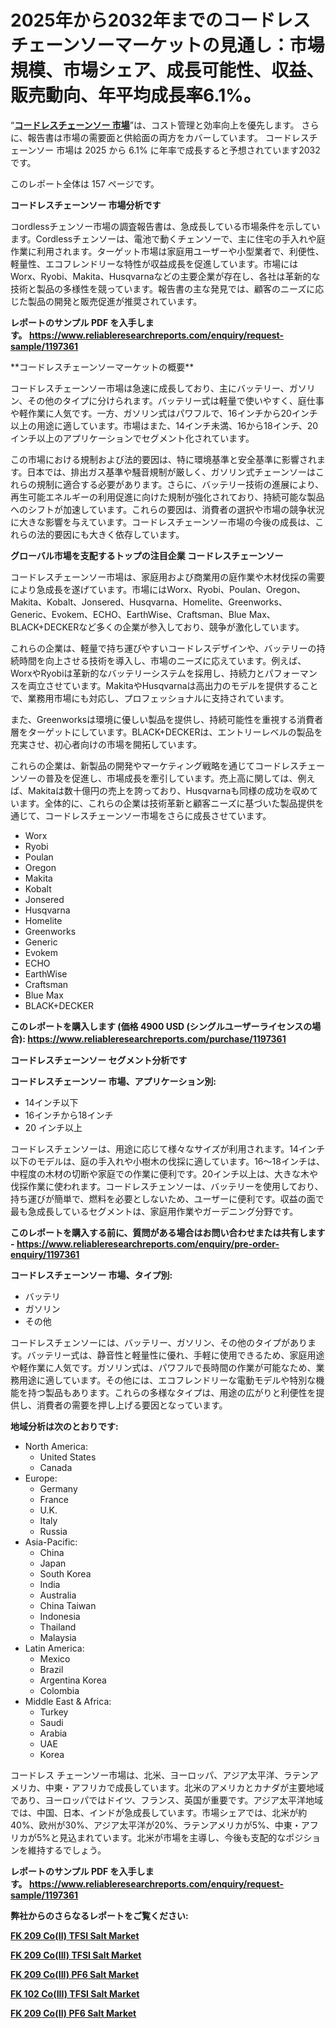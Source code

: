 <p><h1>2025年から2032年までのコードレスチェーンソーマーケットの見通し：市場規模、市場シェア、成長可能性、収益、販売動向、年平均成長率6.1%。</h1></p><p>&ldquo;<strong><a href="https://www.reliableresearchreports.com/cordless-chainsaw-r1197361?utm_campaign=110&utm_medium=9&utm_source=Github&utm_content=ia&utm_term=02022025&utm_id=cordless-chainsaw">コードレスチェーンソー 市場</a></strong>&rdquo;は、コスト管理と効率向上を優先します。 さらに、報告書は市場の需要面と供給面の両方をカバーしています。 コードレスチェーンソー 市場は 2025 から 6.1% に年率で成長すると予想されています2032 です。</p>
<p>このレポート全体は 157 ページです。</p>
<p><strong>コードレスチェーンソー 市場分析です</strong></p>
<p><p>コordlessチェンソー市場の調査報告書は、急成長している市場条件を示しています。Cordlessチェンソーは、電池で動くチェンソーで、主に住宅の手入れや庭作業に利用されます。ターゲット市場は家庭用ユーザーや小型業者で、利便性、軽量性、エコフレンドリーな特性が収益成長を促進しています。市場にはWorx、Ryobi、Makita、Husqvarnaなどの主要企業が存在し、各社は革新的な技術と製品の多様性を競っています。報告書の主な発見では、顧客のニーズに応じた製品の開発と販売促進が推奨されています。</p></p>
<p><strong>レポートのサンプル PDF を入手します。&nbsp;<a href="https://www.reliableresearchreports.com/enquiry/request-sample/1197361?utm_campaign=110&utm_medium=9&utm_source=Github&utm_content=ia&utm_term=02022025&utm_id=cordless-chainsaw">https://www.reliableresearchreports.com/enquiry/request-sample/1197361</a></strong></p>
<p><p>**コードレスチェーンソーマーケットの概要**</p><p>コードレスチェーンソー市場は急速に成長しており、主にバッテリー、ガソリン、その他のタイプに分けられます。バッテリー式は軽量で使いやすく、庭仕事や軽作業に人気です。一方、ガソリン式はパワフルで、16インチから20インチ以上の用途に適しています。市場はまた、14インチ未満、16から18インチ、20インチ以上のアプリケーションでセグメント化されています。</p><p>この市場における規制および法的要因は、特に環境基準と安全基準に影響されます。日本では、排出ガス基準や騒音規制が厳しく、ガソリン式チェーンソーはこれらの規制に適合する必要があります。さらに、バッテリー技術の進展により、再生可能エネルギーの利用促進に向けた規制が強化されており、持続可能な製品へのシフトが加速しています。これらの要因は、消費者の選択や市場の競争状況に大きな影響を与えています。コードレスチェーンソー市場の今後の成長は、これらの法的要因にも大きく依存しています。</p></p>
<p><strong>グローバル市場を支配するトップの注目企業 コードレスチェーンソー</strong></p>
<p><p>コードレスチェーンソー市場は、家庭用および商業用の庭作業や木材伐採の需要により急成長を遂げています。市場にはWorx、Ryobi、Poulan、Oregon、Makita、Kobalt、Jonsered、Husqvarna、Homelite、Greenworks、Generic、Evokem、ECHO、EarthWise、Craftsman、Blue Max、BLACK+DECKERなど多くの企業が参入しており、競争が激化しています。</p><p>これらの企業は、軽量で持ち運びやすいコードレスデザインや、バッテリーの持続時間を向上させる技術を導入し、市場のニーズに応えています。例えば、WorxやRyobiは革新的なバッテリーシステムを採用し、持続力とパフォーマンスを両立させています。MakitaやHusqvarnaは高出力のモデルを提供することで、業務用市場にも対応し、プロフェッショナルに支持されています。</p><p>また、Greenworksは環境に優しい製品を提供し、持続可能性を重視する消費者層をターゲットにしています。BLACK+DECKERは、エントリーレベルの製品を充実させ、初心者向けの市場を開拓しています。</p><p>これらの企業は、新製品の開発やマーケティング戦略を通じてコードレスチェーンソーの普及を促進し、市場成長を牽引しています。売上高に関しては、例えば、Makitaは数十億円の売上を誇っており、Husqvarnaも同様の成功を収めています。全体的に、これらの企業は技術革新と顧客ニーズに基づいた製品提供を通じて、コードレスチェーンソー市場をさらに成長させています。</p></p>
<p><ul><li>Worx</li><li>Ryobi</li><li>Poulan</li><li>Oregon</li><li>Makita</li><li>Kobalt</li><li>Jonsered</li><li>Husqvarna</li><li>Homelite</li><li>Greenworks</li><li>Generic</li><li>Evokem</li><li>ECHO</li><li>EarthWise</li><li>Craftsman</li><li>Blue Max</li><li>BLACK+DECKER</li></ul></p>
<p><strong>このレポートを購入します (価格 4900 USD (シングルユーザーライセンスの場合):&nbsp;<a href="https://www.reliableresearchreports.com/purchase/1197361?utm_campaign=110&utm_medium=9&utm_source=Github&utm_content=ia&utm_term=02022025&utm_id=cordless-chainsaw">https://www.reliableresearchreports.com/purchase/1197361</a></strong></p>
<p><strong>コードレスチェーンソー セグメント分析です</strong></p>
<p><strong>コードレスチェーンソー 市場、アプリケーション別:</strong></p>
<p><ul><li>14インチ以下</li><li>16インチから18インチ</li><li>20 インチ以上</li></ul></p>
<p><p>コードレスチェンソーは、用途に応じて様々なサイズが利用されます。14インチ以下のモデルは、庭の手入れや小樹木の伐採に適しています。16〜18インチは、中程度の木材の切断や家庭での作業に便利です。20インチ以上は、大きな木や伐採作業に使われます。コードレスチェンソーは、バッテリーを使用しており、持ち運びが簡単で、燃料を必要としないため、ユーザーに便利です。収益の面で最も急成長しているセグメントは、家庭用作業やガーデニング分野です。</p></p>
<p><strong>このレポートを購入する前に、質問がある場合はお問い合わせまたは共有します - <a href="https://www.reliableresearchreports.com/enquiry/pre-order-enquiry/1197361?utm_campaign=110&utm_medium=9&utm_source=Github&utm_content=ia&utm_term=02022025&utm_id=cordless-chainsaw">https://www.reliableresearchreports.com/enquiry/pre-order-enquiry/1197361</a></strong></p>
<p><strong>コードレスチェーンソー 市場、タイプ別:</strong></p>
<p><ul><li>バッテリ</li><li>ガソリン</li><li>その他</li></ul></p>
<p><p>コードレスチェンソーには、バッテリー、ガソリン、その他のタイプがあります。バッテリー式は、静音性と軽量性に優れ、手軽に使用できるため、家庭用途や軽作業に人気です。ガソリン式は、パワフルで長時間の作業が可能なため、業務用途に適しています。その他には、エコフレンドリーな電動モデルや特別な機能を持つ製品もあります。これらの多様なタイプは、用途の広がりと利便性を提供し、消費者の需要を押し上げる要因となっています。</p></p>
<p><strong>地域分析は次のとおりです:</strong></p>
<p><ul>
    <li>
        North America:
        <ul>
            <li>United States</li>
            <li>Canada</li>
        </ul>
    </li>
    <li>
        Europe:
        <ul>
            <li>Germany</li>
            <li>France</li>
            <li>U.K.</li>
            <li>Italy</li>
            <li>Russia</li>
        </ul>
    </li>
    <li>
        Asia-Pacific:
        <ul>
            <li>China</li>
            <li>Japan</li>
            <li>South Korea</li>
            <li>India</li>
            <li>Australia</li>
            <li>China Taiwan</li>
            <li>Indonesia</li>
            <li>Thailand</li>
            <li>Malaysia</li>
        </ul>
    </li>
    <li>
        Latin America:
        <ul>
            <li>Mexico</li>
            <li>Brazil</li>
            <li>Argentina Korea</li>
            <li>Colombia</li>
        </ul>
    </li>
    <li>
        Middle East & Africa:
        <ul>
            <li>Turkey</li>
            <li>Saudi</li>
            <li>Arabia</li>
            <li>UAE</li>
            <li>Korea</li>
        </ul>
    </li>
    </ul></p>
<p><p>コードレス チェーンソー市場は、北米、ヨーロッパ、アジア太平洋、ラテンアメリカ、中東・アフリカで成長しています。北米のアメリカとカナダが主要地域であり、ヨーロッパではドイツ、フランス、英国が重要です。アジア太平洋地域では、中国、日本、インドが急成長しています。市場シェアでは、北米が約40%、欧州が30%、アジア太平洋が20%、ラテンアメリカが5%、中東・アフリカが5%と見込まれています。北米が市場を主導し、今後も支配的なポジションを維持するでしょう。</p></p>
<p><strong>レポートのサンプル PDF を入手します。&nbsp;<a href="https://www.reliableresearchreports.com/enquiry/request-sample/1197361?utm_campaign=110&utm_medium=9&utm_source=Github&utm_content=ia&utm_term=02022025&utm_id=cordless-chainsaw">https://www.reliableresearchreports.com/enquiry/request-sample/1197361</a></strong></p>
<p><strong></strong></p>
<p><strong></strong></p>
<p><strong></strong></p>
<p><strong></strong></p>
<p><strong>弊社からのさらなるレポートをご覧ください:</strong></p>
<p><strong><p><a href="https://github.com/uramalorr/Market-Research-Report-List-1/blob/main/fk-209-coii-tfsi-salt-market.md?utm_campaign=110&utm_medium=9&utm_source=Github&utm_content=ia&utm_term=02022025&utm_id=cordless-chainsaw">FK 209 Co(II) TFSI Salt Market</a></p><p><a href="https://github.com/gamuoodhub/Market-Research-Report-List-1/blob/main/fk-209-coiii-tfsi-salt-market.md?utm_campaign=110&utm_medium=9&utm_source=Github&utm_content=ia&utm_term=02022025&utm_id=cordless-chainsaw">FK 209 Co(III) TFSI Salt Market</a></p><p><a href="https://github.com/mathastilley812967/Market-Research-Report-List-1/blob/main/fk-209-coiii-pf6-salt-market.md?utm_campaign=110&utm_medium=9&utm_source=Github&utm_content=ia&utm_term=02022025&utm_id=cordless-chainsaw">FK 209 Co(III) PF6 Salt Market</a></p><p><a href="https://github.com/mayabungard8092/Market-Research-Report-List-1/blob/main/fk-102-coiii-tfsi-salt-market.md?utm_campaign=110&utm_medium=9&utm_source=Github&utm_content=ia&utm_term=02022025&utm_id=cordless-chainsaw">FK 102 Co(III) TFSI Salt Market</a></p><p><a href="https://github.com/tamiaknaub6/Market-Research-Report-List-1/blob/main/fk-209-coii-pf6-salt-market.md?utm_campaign=110&utm_medium=9&utm_source=Github&utm_content=ia&utm_term=02022025&utm_id=cordless-chainsaw">FK 209 Co(II) PF6 Salt Market</a></p></strong></p>